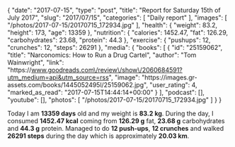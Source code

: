 {
    "date": "2017-07-15",
    "type": "post",
    "title": "Report for Saturday 15th of July 2017",
    "slug": "2017\/07\/15",
    "categories": [
        "Daily report"
    ],
    "images": [
        "\/photos\/2017-07-15\/20170715_172934.jpg"
    ],
    "health": {
        "weight": 83.2,
        "height": 173,
        "age": 13359
    },
    "nutrition": {
        "calories": 1452.47,
        "fat": 126.29,
        "carbohydrates": 23.68,
        "protein": 44.3
    },
    "exercise": {
        "pushups": 12,
        "crunches": 12,
        "steps": 26291
    },
    "media": {
        "books": [
            {
                "id": "25159062",
                "title": "Narconomics: How to Run a Drug Cartel",
                "author": "Tom Wainwright",
                "link": "https:\/\/www.goodreads.com\/review\/show\/2060684591?utm_medium=api&utm_source=rss",
                "image": "https:\/\/images.gr-assets.com\/books\/1445052495l\/25159062.jpg",
                "user_rating": 4,
                "marked_as_read": "2017-07-15T14:44:14+00:00"
            }
        ],
        "podcast": [],
        "youtube": [],
        "photos": [
            "\/photos\/2017-07-15\/20170715_172934.jpg"
        ]
    }
}

Today I am <strong>13359 days</strong> old and my weight is <strong>83.2 kg</strong>. During the day, I consumed <strong>1452.47 kcal</strong> coming from <strong>126.29 g</strong> fat, <strong>23.68 g</strong> carbohydrates and <strong>44.3 g</strong> protein. Managed to do <strong>12 push-ups</strong>, <strong>12 crunches</strong> and walked <strong>26291 steps</strong> during the day which is approximately <strong>20.03 km</strong>.